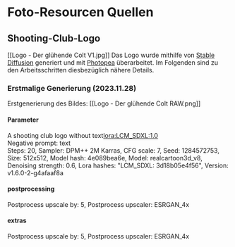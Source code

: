 # Foto-Resourcen Quellen

## Shooting-Club-Logo
[[Logo - Der glühende Colt V1.jpg]]
Das Logo wurde mithilfe von [Stable Diffusion](https://github.com/AUTOMATIC1111/stable-diffusion-webui) generiert und mit [Photopea](https://www.photopea.com/) überarbeitet. Im Folgenden sind zu den Arbeitsschritten diesbezüglich nähere Details.
### Erstmalige Generierung (2023.11.28)
Erstgenerierung des Bildes: [[Logo - Der glühende Colt RAW.png]]
#### Parameter
A shooting club logo without text<lora:LCM_SDXL:1.0>  
Negative prompt: text  
Steps: 20, Sampler: DPM++ 2M Karras, CFG scale: 7, Seed: 1284572753, Size: 512x512, Model hash: 4e089bea6e, Model: realcartoon3d_v8, Denoising strength: 0.6, Lora hashes: "LCM_SDXL: 3d18b05e4f56", Version: v1.6.0-2-g4afaaf8a

#### postprocessing
Postprocess upscale by: 5, Postprocess upscaler: ESRGAN_4x

#### extras
Postprocess upscale by: 5, Postprocess upscaler: ESRGAN_4x
